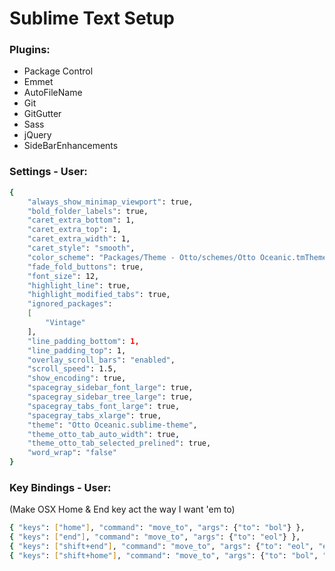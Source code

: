 
# Sublime Text Setup

### Plugins:
* Package Control
* Emmet
* AutoFileName
* Git
* GitGutter
* Sass
* jQuery
* SideBarEnhancements

### Settings - User:
```sh
{
	"always_show_minimap_viewport": true,
	"bold_folder_labels": true,
	"caret_extra_bottom": 1,
	"caret_extra_top": 1,
	"caret_extra_width": 1,
	"caret_style": "smooth",
	"color_scheme": "Packages/Theme - Otto/schemes/Otto Oceanic.tmTheme",
	"fade_fold_buttons": true,
	"font_size": 12,
	"highlight_line": true,
	"highlight_modified_tabs": true,
	"ignored_packages":
	[
		"Vintage"
	],
	"line_padding_bottom": 1,
	"line_padding_top": 1,
	"overlay_scroll_bars": "enabled",
	"scroll_speed": 1.5,
	"show_encoding": true,
	"spacegray_sidebar_font_large": true,
	"spacegray_sidebar_tree_large": true,
	"spacegray_tabs_font_large": true,
	"spacegray_tabs_xlarge": true,
	"theme": "Otto Oceanic.sublime-theme",
	"theme_otto_tab_auto_width": true,
	"theme_otto_tab_selected_prelined": true,
	"word_wrap": "false"
}
```

### Key Bindings - User:
(Make OSX Home & End key act the way I want 'em to)
```sh
{ "keys": ["home"], "command": "move_to", "args": {"to": "bol"} },
{ "keys": ["end"], "command": "move_to", "args": {"to": "eol"} },
{ "keys": ["shift+end"], "command": "move_to", "args": {"to": "eol", "extend": true} },
{ "keys": ["shift+home"], "command": "move_to", "args": {"to": "bol", "extend": true } }
```
